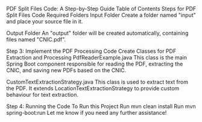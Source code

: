 PDF Split Files Code: A Step-by-Step Guide
Table of Contents
Steps for PDF Split Files Code
Required Folders
Input Folder
Create a folder named "input" and place your source file in it.

Output Folder
An "output" folder will be created automatically, containing files named "CNIC.pdf".

Step 3: Implement the PDF Processing Code
Create Classes for PDF Extraction and Processing
PdfReaderExample.java
This class is the main Spring Boot component responsible for reading the PDF, extracting the CNIC, and saving new PDFs based on the CNIC.

CustomTextExtractionStrategy.java
This class is used to extract text from the PDF. It extends LocationTextExtractionStrategy to provide custom behaviour for text extraction.

Step 4: Running the Code
To Run this Project
Run mvn clean install
Run mvn spring-boot:run
Let me know if you need any further assistance!
